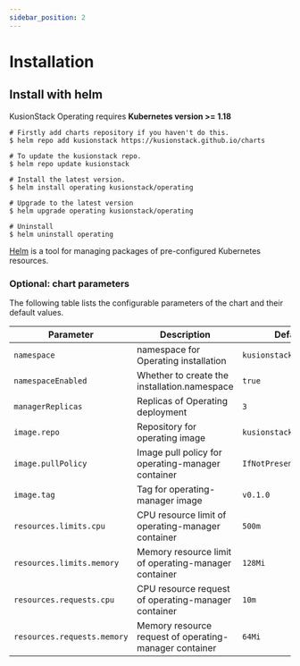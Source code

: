 ```yaml
---
sidebar_position: 2
---
```


# Installation

## Install with helm
KusionStack Operating requires **Kubernetes version >= 1.18**
```shell
# Firstly add charts repository if you haven't do this.
$ helm repo add kusionstack https://kusionstack.github.io/charts

# To update the kusionstack repo.
$ helm repo update kusionstack

# Install the latest version.
$ helm install operating kusionstack/operating 

# Upgrade to the latest version 
$ helm upgrade operating kusionstack/operating 

# Uninstall
$ helm uninstall operating
```


[Helm](https://github.com/helm/helm) is a tool for managing packages of pre-configured Kubernetes resources.
### Optional: chart parameters

The following table lists the configurable parameters of the chart and their default values.

| Parameter   | Description    | Default        |
|-------------|----------------|----------------|
| `namespace`  | namespace for Operating installation    | `kusionstack-system`         |
| `namespaceEnabled` | Whether to create the installation.namespace   | `true`  |
| `managerReplicas`| Replicas of Operating deployment | `3`   |
| `image.repo` | Repository for operating image | `kusionstack/operating`|
| `image.pullPolicy`| Image pull policy for operating-manager container | `IfNotPresent` |
| `image.tag`                  | Tag for operating-manager image    | `v0.1.0`  |
| `resources.limits.cpu`      | CPU resource limit of operating-manager container      | `500m` |
| `resources.limits.memory` | Memory resource limit of operating-manager container   | `128Mi` |
| `resources.requests.cpu`    | CPU resource request of operating-manager container    | `10m` |
| `resources.requests.memory` | Memory resource request of operating-manager container | `64Mi` | 